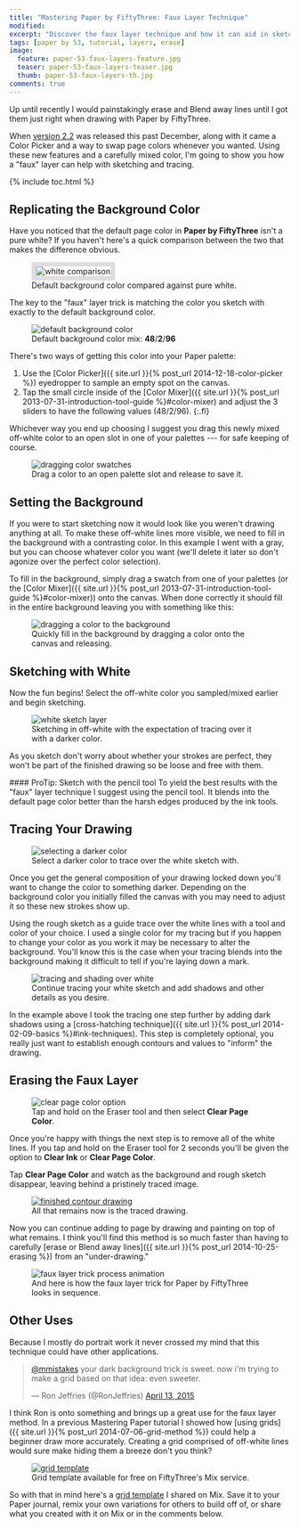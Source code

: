 ```yaml
---
title: "Mastering Paper by FiftyThree: Faux Layer Technique"
modified: 
excerpt: "Discover the faux layer technique and how it can aid in sketching and tracing with Paper by FiftyThree."
tags: [paper by 53, tutorial, layers, erase]
image:
  feature: paper-53-faux-layers-feature.jpg
  teaser: paper-53-faux-layers-teaser.jpg
  thumb: paper-53-faux-layers-th.jpg
comments: true
---
```


Up until recently I would painstakingly erase and Blend away lines until I got them just right when drawing with Paper by FiftyThree.

When [version 2.2](http://news.fiftythree.com/post/104844221313/paper-update-2-2-holiday-bonus-edition-happy) was released this past December, along with it came a Color Picker and a way to swap page colors whenever you wanted. Using these new features and a carefully mixed color, I'm going to show you how a "faux" layer can help with sketching and tracing.

{% include toc.html %}

## Replicating the Background Color

Have you noticed that the default page color in **Paper by FiftyThree** isn't a pure white? If you haven't here's a quick comparison between the two that makes the difference obvious.

<figure>
  <img src="{{ site.url }}/images/paper-53-default-white.png" alt="white comparison" style="border: 8px solid #dfdddf;">
  <figcaption>Default background color compared against pure white.</figcaption>
</figure>

The key to the "faux" layer trick is matching the color you sketch with exactly to the default background color.

<figure>
  <img src="{{ site.url }}/images/paper-53-default-background-mix.jpg" alt="default background color">
  <figcaption>Default background color mix: <strong>48</strong>/<strong>2</strong>/<strong>96</strong></figcaption>
</figure>

There's two ways of getting this color into your Paper palette:

1. Use the [Color Picker]({{ site.url }}{% post_url 2014-12-18-color-picker %}) eyedropper to sample an empty spot on the canvas.
2. Tap the small circle inside of the [Color Mixer]({{ site.url }}{% post_url 2013-07-31-introduction-tool-guide %}#color-mixer) and adjust the 3 sliders to have the following values (48/2/96).
{:.fl}

Whichever way you end up choosing I suggest you drag this newly mixed off-white color to an open slot in one of your palettes --- for safe keeping of course.

<figure>
  <img src="{{ site.url }}/images/paper-53-drag-color-swatch.jpg" alt="dragging color swatches">
  <figcaption>Drag a color to an open palette slot and release to save it.</figcaption>
</figure>

## Setting the Background

If you were to start sketching now it would look like you weren't drawing anything at all. To make these off-white lines more visible, we need to fill in the background with a contrasting color. In this example I went with a gray, but you can choose whatever color you want (we'll delete it later so don't agonize over the perfect color selection).

To fill in the background, simply drag a swatch from one of your palettes (or the [Color Mixer]({{ site.url }}{% post_url 2013-07-31-introduction-tool-guide %}#color-mixer)) onto the canvas. When done correctly it should fill in the entire background leaving you with something like this:

<figure>
  <img src="{{ site.url }}/images/paper-53-filled-gray-background.jpg" alt="dragging a color to the background">
  <figcaption>Quickly fill in the background by dragging a color onto the canvas and releasing.</figcaption>
</figure>

## Sketching with White

Now the fun begins! Select the off-white color you sampled/mixed earlier and begin sketching.

<figure>
  <img src="{{ site.url }}/images/paper-53-white-sketch-layer.jpg" alt="white sketch layer">
  <figcaption>Sketching in off-white with the expectation of tracing over it with a darker color.</figcaption>
</figure>

As you sketch don't worry about whether your strokes are perfect, they won't be part of the finished drawing so be loose and free with them.

<div class="notice--info" markdown="1">
#### ProTip: Sketch with the pencil tool
To yield the best results with the "faux" layer technique I suggest using the pencil tool. It blends into the default page color better than the harsh edges produced by the ink tools.
</div>

## Tracing Your Drawing

<figure>
  <img src="{{ site.url }}/images/paper-53-tracing-layer-dark.jpg" alt="selecting a darker color">
  <figcaption>Select a darker color to trace over the white sketch with.</figcaption>
</figure>

Once you get the general composition of your drawing locked down you'll want to change the color to something darker. Depending on the background color you initially filled the canvas with you may need to adjust it so these new strokes show up.

Using the rough sketch as a guide trace over the white lines with a tool and color of your choice. I used a single color for my tracing but if you happen to change your color as you work it may be necessary to alter the background. You'll know this is the case when your tracing blends into the background making it difficult to tell if you're laying down a mark.

<figure>
  <img src="{{ site.url }}/images/paper-53-tracing-shading.jpg" alt="tracing and shading over white">
  <figcaption>Continue tracing your white sketch and add shadows and other details as you desire.</figcaption>
</figure>

In the example above I took the tracing one step further by adding dark shadows using a [cross-hatching technique]({{ site.url }}{% post_url 2014-02-09-basics %}#ink-techniques). This step is completely optional, you really just want to establish enough contours and values to "inform" the drawing.

## Erasing the Faux Layer

<figure>
  <img src="{{ site.url }}/images/paper-53-clear-page.jpg" alt="clear page color option">
  <figcaption>Tap and hold on the Eraser tool and then select <strong>Clear Page Color</strong>.</figcaption>
</figure>

Once you're happy with things the next step is to remove all of the white lines. If you tap and hold on the Eraser tool for 2 seconds you'll be given the option to **Clear Ink** or **Clear Page Color**. 

Tap **Clear Page Color** and watch as the background and rough sketch disappear, leaving behind a pristinely traced image.

<figure>
  <a href="https://mix.fiftythree.com/11098-Michael-Rose/2808345" target="_blank"><img src="{{ site.url }}/images/paper-53-removed-faux-layer.jpg" alt="finished contour drawing"></a>
  <figcaption>All that remains now is the traced drawing.</figcaption>
</figure>

Now you can continue adding to page by drawing and painting on top of what remains. I think you'll find this method is so much faster than having to carefully [erase or Blend away lines]({{ site.url }}{% post_url 2014-10-25-erasing %}) from an "under-drawing."

<figure>
  <img src="{{ site.url }}/images/paper-53-faux-layers-process.gif" alt="faux layer trick process animation">
  <figcaption>And here is how the faux layer trick for Paper by FiftyThree looks in sequence.</figcaption>
</figure>

## Other Uses

Because I mostly do portrait work it never crossed my mind that this technique could have other applications.

<blockquote class="twitter-tweet" lang="en"><p><a href="https://twitter.com/mmistakes">@mmistakes</a> your dark background trick is sweet. now i&#39;m trying to make a grid based on that idea: even sweeter.</p>&mdash; Ron Jeffries (@RonJeffries) <a href="https://twitter.com/RonJeffries/status/587650836018438144">April 13, 2015</a></blockquote>
<script async src="//platform.twitter.com/widgets.js" charset="utf-8"></script>

I think Ron is onto something and brings up a great use for the faux layer method. In a previous Mastering Paper tutorial I showed how [using grids]({{ site.url }}{% post_url 2014-07-06-grid-method %}) could help a beginner draw more accurately. Creating a grid comprised of off-white lines would sure make hiding them a breeze don't you think?

<figure>
  <a href="https://mix.fiftythree.com/11098-Michael-Rose/2854744"><img src="{{ site.url }}/images/paper-53-mix-grid-template.jpg" alt="grid template"></a>
  <figcaption>Grid template available for free on FiftyThree's Mix service.</figcaption>
</figure>

So with that in mind here's a [grid template](https://mix.fiftythree.com/11098-Michael-Rose/2854744) I shared on Mix. Save it to your Paper journal, remix your own variations for others to build off of, or share what you created with it on Mix or in the comments below.
